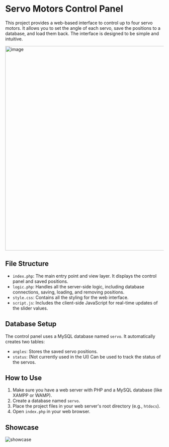 # Servo Motors Control Panel

This project provides a web-based interface to control up to four servo motors. It allows you to set the angle of each servo, save the positions to a database, and load them back. The interface is designed to be simple and intuitive.

<img width="987" height="648" alt="image" src="https://github.com/user-attachments/assets/25a97e5d-5943-4134-a234-2d8115900631" />


## File Structure

*   `index.php`: The main entry point and view layer. It displays the control panel and saved positions.
*   `logic.php`: Handles all the server-side logic, including database connections, saving, loading, and removing positions.
*   `style.css`: Contains all the styling for the web interface.
*   `script.js`: Includes the client-side JavaScript for real-time updates of the slider values.

## Database Setup

The control panel uses a MySQL database named `servo`. It automatically creates two tables:

*   `angles`: Stores the saved servo positions.
*   `status`: (Not currently used in the UI) Can be used to track the status of the servos.

## How to Use

1.  Make sure you have a web server with PHP and a MySQL database (like XAMPP or WAMP).
2.  Create a database named `servo`.
3.  Place the project files in your web server's root directory (e.g., `htdocs`).
4.  Open `index.php` in your web browser.

## Showcase

![showcase](https://github.com/user-attachments/assets/7ebe3817-ebf7-4f42-a019-e5359dac91b3)
